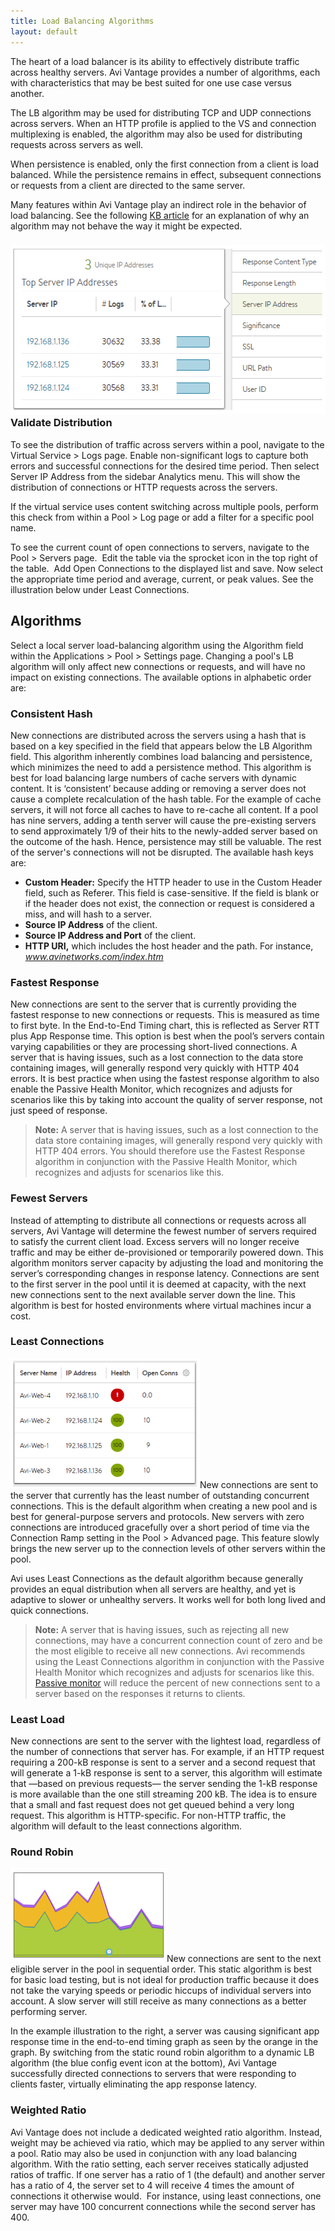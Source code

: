 ```yaml
---
title: Load Balancing Algorithms
layout: default
---
```

The heart of a load balancer is its ability to effectively distribute traffic across healthy servers. Avi Vantage provides a number of algorithms, each with characteristics that may be best suited for one use case versus another.

The LB algorithm may be used for distributing TCP and UDP connections across servers. When an HTTP profile is applied to the VS and connection multiplexing is enabled, the algorithm may also be used for distributing requests across servers as well.

When persistence is enabled, only the first connection from a client is load balanced. While the persistence remains in effect, subsequent connections or requests from a client are directed to the same server.

Many features within Avi Vantage play an indirect role in the behavior of load balancing. See the following <a href="/docs/17.1/issues-with-round-robin-lb/">KB article</a> for an explanation of why an algorithm may not behave the way it might be expected.

### <a href="img/ServerDistribution.png"><img class="alignright wp-image-13265 size-full" src="img/ServerDistribution.png" alt="ServerDistribution" width="550" height="270"></a>Validate Distribution

To see the distribution of traffic across servers within a pool, navigate to the Virtual Service > Logs page. Enable non-significant logs to capture both errors and successful connections for the desired time period. Then select Server IP Address from the sidebar Analytics menu. This will show the distribution of connections or HTTP requests across the servers.

If the virtual service uses content switching across multiple pools, perform this check from within a Pool > Log page or add a filter for a specific pool name.

To see the current count of open connections to servers, navigate to the Pool > Servers page.  Edit the table via the sprocket icon in the top right of the table.  Add Open Connections to the displayed list and save. Now select the appropriate time period and average, current, or peak values. See the illustration below under Least Connections.

## Algorithms

Select a local server load-balancing algorithm using the Algorithm field within the Applications > Pool > Settings page. Changing a pool's LB algorithm will only affect new connections or requests, and will have no impact on existing connections. The available options in alphabetic order are:

### Consistent Hash

New connections are distributed across the servers using a hash that is based on a key specified in the field that appears below the LB Algorithm field. This algorithm inherently combines load balancing and persistence, which minimizes the need to add a persistence method. This algorithm is best for load balancing large numbers of cache servers with dynamic content. It is ‘consistent’ because adding or removing a server does not cause a complete recalculation of the hash table. For the example of cache servers, it will not force all caches to have to re-cache all content. If a pool has nine servers, adding a tenth server will cause the pre-existing servers to send approximately 1/9 of their hits to the newly-added server based on the outcome of the hash. Hence, persistence may still be valuable. The rest of the server's connections will not be disrupted. The available hash keys are:

* **Custom Header:** Specify the HTTP header to use in the Custom Header field, such as Referer. This field is case-sensitive. If the field is blank or if the header does not exist, the connection or request is considered a miss, and will hash to a server.
* **Source IP Address** of the client.
* **Source IP Address and Port** of the client.
* **HTTP URI,** which includes the host header and the path. For instance, *www.avinetworks.com/index.htm* 

### Fastest Response

New connections are sent to the server that is currently providing the fastest response to new connections or requests. This is measured as time to first byte. In the End-to-End Timing chart, this is reflected as Server RTT plus App Response time. This option is best when the pool’s servers contain varying capabilities or they are processing short-lived connections. A server that is having issues, such as a lost connection to the data store containing images, will generally respond very quickly with HTTP 404 errors. It is best practice when using the fastest response algorithm to also enable the Passive Health Monitor, which recognizes and adjusts for scenarios like this by taking into account the quality of server response, not just speed of response.
> <strong>Note:</strong> A server that is having issues, such as a lost connection to the data store containing images, will generally respond very quickly with HTTP 404 errors. You should therefore use the Fastest Response algorithm in conjunction with the Passive Health Monitor, which recognizes and adjusts for scenarios like this.
 

### Fewest Servers

Instead of attempting to distribute all connections or requests across all servers, Avi Vantage will determine the fewest number of servers required to satisfy the current client load. Excess servers will no longer receive traffic and may be either de-provisioned or temporarily powered down. This algorithm monitors server capacity by adjusting the load and monitoring the server’s corresponding changes in response latency. Connections are sent to the first server in the pool until it is deemed at capacity, with the next new connections sent to the next available server down the line. This algorithm is best for hosted environments where virtual machines incur a cost.

### Least Connections

<a href="img/OpenConns.png"><img class="alignright wp-image-13267 " src="img/OpenConns.png" alt="OpenConns" width="303" height="208"></a>New connections are sent to the server that currently has the least number of outstanding concurrent connections. This is the default algorithm when creating a new pool and is best for general-purpose servers and protocols. New servers with zero connections are introduced gracefully over a short period of time via the Connection Ramp setting in the Pool > Advanced page. This feature slowly brings the new server up to the connection levels of other servers within the pool.

Avi uses Least Connections as the default algorithm because generally provides an equal distribution when all servers are healthy, and yet is adaptive to slower or unhealthy servers. It works well for both long lived and quick connections.
> <strong>Note:</strong> A server that is having issues, such as rejecting all new connections, may have a concurrent connection count of zero and be the most eligible to receive all new connections. Avi recommends using the Least Connections algorithm in conjunction with the Passive Health Monitor which recognizes and adjusts for scenarios like this.  <a href="/docs/17.1/overview-of-health-monitors/">Passive monitor</a> will reduce the percent of new connections sent to a server based on the responses it returns to clients.
 

### Least Load

New connections are sent to the server with the lightest load, regardless of the number of connections that server has. For example, if an HTTP request requiring a 200-kB response is sent to a server and a second request that will generate a 1-kB response is sent to a server, this algorithm will estimate that —based on previous requests— the server sending the 1-kB response is more available than the one still streaming 200 kB. The idea is to ensure that a small and fast request does not get queued behind a very long request. This algorithm is HTTP-specific. For non-HTTP traffic, the algorithm will default to the least connections algorithm.

### Round Robin

<a href="img/RoundRobin.png"><img class="size-full wp-image-13307 alignright" src="img/RoundRobin.png" alt="RoundRobin" width="250" height="150"></a>New connections are sent to the next eligible server in the pool in sequential order. This static algorithm is best for basic load testing, but is not ideal for production traffic because it does not take the varying speeds or periodic hiccups of individual servers into account. A slow server will still receive as many connections as a better performing server.

In the example illustration to the right, a server was causing significant app response time in the end-to-end timing graph as seen by the orange in the graph. By switching from the static round robin algorithm to a dynamic LB algorithm (the blue config event icon at the bottom), Avi Vantage successfully directed connections to servers that were responding to clients faster, virtually eliminating the app response latency.

### Weighted Ratio

Avi Vantage does not include a dedicated weighted ratio algorithm. Instead, weight may be achieved via ratio, which may be applied to any server within a pool. Ratio may also be used in conjunction with any load balancing algorithm. With the ratio setting, each server receives statically adjusted ratios of traffic. If one server has a ratio of 1 (the default) and another server has a ratio of 4, the server set to 4 will receive 4 times the amount of connections it otherwise would.  For instance, using least connections, one server may have 100 concurrent connections while the second server has 400.
